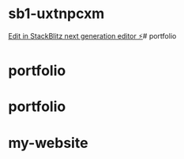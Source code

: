 # sb1-uxtnpcxm

[Edit in StackBlitz next generation editor ⚡️](https://stackblitz.com/~/github.com/naman45643/sb1-uxtnpcxm)# portfolio
# portfolio
# portfolio
# my-website
